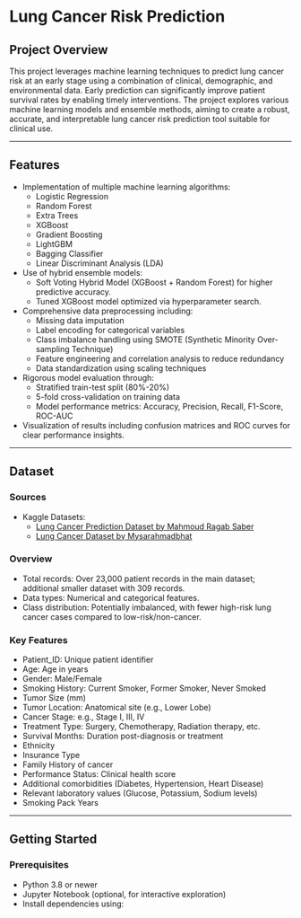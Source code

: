 # Lung Cancer Risk Prediction

## Project Overview
This project leverages machine learning techniques to predict lung cancer risk at an early stage using a combination of clinical, demographic, and environmental data. Early prediction can significantly improve patient survival rates by enabling timely interventions. The project explores various machine learning models and ensemble methods, aiming to create a robust, accurate, and interpretable lung cancer risk prediction tool suitable for clinical use.

---

## Features
- Implementation of multiple machine learning algorithms:
  - Logistic Regression
  - Random Forest
  - Extra Trees
  - XGBoost
  - Gradient Boosting
  - LightGBM
  - Bagging Classifier
  - Linear Discriminant Analysis (LDA)
- Use of hybrid ensemble models:
  - Soft Voting Hybrid Model (XGBoost + Random Forest) for higher predictive accuracy.
  - Tuned XGBoost model optimized via hyperparameter search.
- Comprehensive data preprocessing including:
  - Missing data imputation
  - Label encoding for categorical variables
  - Class imbalance handling using SMOTE (Synthetic Minority Over-sampling Technique)
  - Feature engineering and correlation analysis to reduce redundancy
  - Data standardization using scaling techniques
- Rigorous model evaluation through:
  - Stratified train-test split (80%-20%)
  - 5-fold cross-validation on training data
  - Model performance metrics: Accuracy, Precision, Recall, F1-Score, ROC-AUC
- Visualization of results including confusion matrices and ROC curves for clear performance insights.

---

## Dataset

### Sources
- Kaggle Datasets:
  - [Lung Cancer Prediction Dataset by Mahmoud Ragab Saber](https://www.kaggle.com/code/mahmoudragabsaber/lung-cancer-prediction/input)
  - [Lung Cancer Dataset by Mysarahmadbhat](https://www.kaggle.com/datasets/mysarahmadbhat/lung-cancer)

### Overview
- Total records: Over 23,000 patient records in the main dataset; additional smaller dataset with 309 records.
- Data types: Numerical and categorical features.
- Class distribution: Potentially imbalanced, with fewer high-risk lung cancer cases compared to low-risk/non-cancer.

### Key Features
- Patient_ID: Unique patient identifier
- Age: Age in years
- Gender: Male/Female
- Smoking History: Current Smoker, Former Smoker, Never Smoked
- Tumor Size (mm)
- Tumor Location: Anatomical site (e.g., Lower Lobe)
- Cancer Stage: e.g., Stage I, III, IV
- Treatment Type: Surgery, Chemotherapy, Radiation therapy, etc.
- Survival Months: Duration post-diagnosis or treatment
- Ethnicity
- Insurance Type
- Family History of cancer
- Performance Status: Clinical health score
- Additional comorbidities (Diabetes, Hypertension, Heart Disease)
- Relevant laboratory values (Glucose, Potassium, Sodium levels)
- Smoking Pack Years

---

## Getting Started

### Prerequisites
- Python 3.8 or newer
- Jupyter Notebook (optional, for interactive exploration)
- Install dependencies using:
